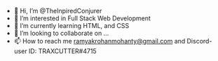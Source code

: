 - 👋 Hi, I’m @TheInpiredConjurer
- 👀 I’m interested in Full Stack Web Development
- 🌱 I’m currently learning HTML, and CSS
- 💞️ I’m looking to collaborate on ...
- 📫 How to reach me ramyakrohanmohanty@gmail.com and Discord-user ID: TRAXCUTTER#4715

<!---
TheInpiredConjurer/TheInpiredConjurer is a ✨ special ✨ repository because its `README.md` (this file) appears on your GitHub profile.
You can click the Preview link to take a look at your changes.
--->
